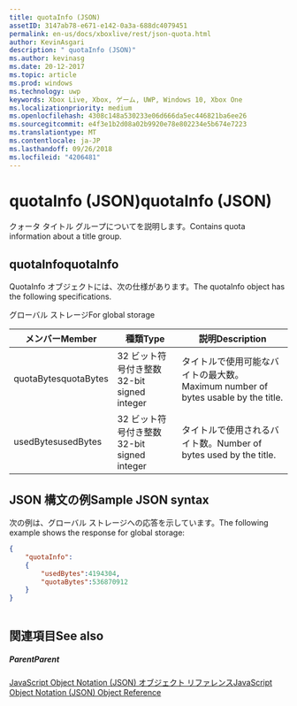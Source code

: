 ```yaml
---
title: quotaInfo (JSON)
assetID: 3147ab78-e671-e142-0a3a-688dc4079451
permalink: en-us/docs/xboxlive/rest/json-quota.html
author: KevinAsgari
description: " quotaInfo (JSON)"
ms.author: kevinasg
ms.date: 20-12-2017
ms.topic: article
ms.prod: windows
ms.technology: uwp
keywords: Xbox Live, Xbox, ゲーム, UWP, Windows 10, Xbox One
ms.localizationpriority: medium
ms.openlocfilehash: 4308c148a530233e06d666da5ec446821ba6ee26
ms.sourcegitcommit: e4f3e1b2d08a02b9920e78e802234e5b674e7223
ms.translationtype: MT
ms.contentlocale: ja-JP
ms.lasthandoff: 09/26/2018
ms.locfileid: "4206481"
---
```

# <a name="quotainfo-json"></a><span data-ttu-id="a3e9d-104">quotaInfo (JSON)</span><span class="sxs-lookup"><span data-stu-id="a3e9d-104">quotaInfo (JSON)</span></span>
<span data-ttu-id="a3e9d-105">クォータ タイトル グループについてを説明します。</span><span class="sxs-lookup"><span data-stu-id="a3e9d-105">Contains quota information about a title group.</span></span> 
<a id="ID4EN"></a>

 
## <a name="quotainfo"></a><span data-ttu-id="a3e9d-106">quotaInfo</span><span class="sxs-lookup"><span data-stu-id="a3e9d-106">quotaInfo</span></span>
 
<span data-ttu-id="a3e9d-107">QuotaInfo オブジェクトには、次の仕様があります。</span><span class="sxs-lookup"><span data-stu-id="a3e9d-107">The quotaInfo object has the following specifications.</span></span>
 
<span data-ttu-id="a3e9d-108">グローバル ストレージ</span><span class="sxs-lookup"><span data-stu-id="a3e9d-108">For global storage</span></span>
 
| <span data-ttu-id="a3e9d-109">メンバー</span><span class="sxs-lookup"><span data-stu-id="a3e9d-109">Member</span></span>| <span data-ttu-id="a3e9d-110">種類</span><span class="sxs-lookup"><span data-stu-id="a3e9d-110">Type</span></span>| <span data-ttu-id="a3e9d-111">説明</span><span class="sxs-lookup"><span data-stu-id="a3e9d-111">Description</span></span>| 
| --- | --- | --- | 
| <span data-ttu-id="a3e9d-112">quotaBytes</span><span class="sxs-lookup"><span data-stu-id="a3e9d-112">quotaBytes</span></span>| <span data-ttu-id="a3e9d-113">32 ビット符号付き整数</span><span class="sxs-lookup"><span data-stu-id="a3e9d-113">32-bit signed integer</span></span> | <span data-ttu-id="a3e9d-114">タイトルで使用可能なバイトの最大数。</span><span class="sxs-lookup"><span data-stu-id="a3e9d-114">Maximum number of bytes usable by the title.</span></span>| 
| <span data-ttu-id="a3e9d-115">usedBytes</span><span class="sxs-lookup"><span data-stu-id="a3e9d-115">usedBytes</span></span>| <span data-ttu-id="a3e9d-116">32 ビット符号付き整数</span><span class="sxs-lookup"><span data-stu-id="a3e9d-116">32-bit signed integer</span></span> | <span data-ttu-id="a3e9d-117">タイトルで使用されるバイト数。</span><span class="sxs-lookup"><span data-stu-id="a3e9d-117">Number of bytes used by the title.</span></span>| 
  
<a id="ID4EXB"></a>

 
## <a name="sample-json-syntax"></a><span data-ttu-id="a3e9d-118">JSON 構文の例</span><span class="sxs-lookup"><span data-stu-id="a3e9d-118">Sample JSON syntax</span></span>
 
<span data-ttu-id="a3e9d-119">次の例は、グローバル ストレージへの応答を示しています。</span><span class="sxs-lookup"><span data-stu-id="a3e9d-119">The following example shows the response for global storage:</span></span>
 

```json
{
    "quotaInfo":
    {
        "usedBytes":4194304,
        "quotaBytes":536870912
    }
}
      
```

  
<a id="ID4ECC"></a>

 
## <a name="see-also"></a><span data-ttu-id="a3e9d-120">関連項目</span><span class="sxs-lookup"><span data-stu-id="a3e9d-120">See also</span></span>
 
<a id="ID4EEC"></a>

 
##### <a name="parent"></a><span data-ttu-id="a3e9d-121">Parent</span><span class="sxs-lookup"><span data-stu-id="a3e9d-121">Parent</span></span> 

[<span data-ttu-id="a3e9d-122">JavaScript Object Notation (JSON) オブジェクト リファレンス</span><span class="sxs-lookup"><span data-stu-id="a3e9d-122">JavaScript Object Notation (JSON) Object Reference</span></span>](atoc-xboxlivews-reference-json.md)

   